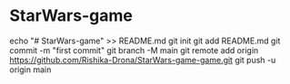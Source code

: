 # StarWars-game

echo "# StarWars-game" >> README.md
git init
git add README.md
git commit -m "first commit"
git branch -M main
git remote add origin https://github.com/Rishika-Drona/StarWars-game-game.git
git push -u origin main
